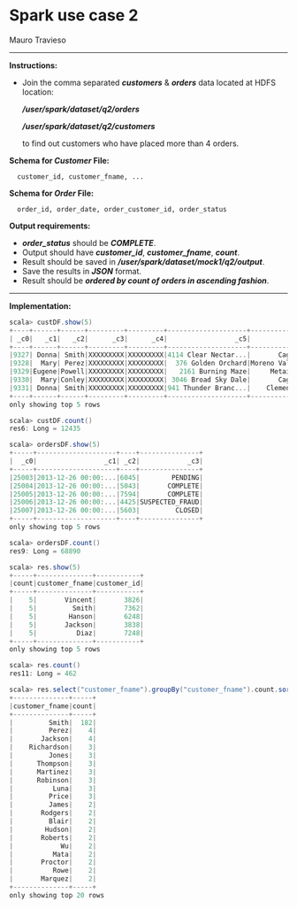 # Spark use case 2

Mauro Travieso

---

**Instructions:**

  * Join the comma separated ***customers*** & ***orders*** data located at HDFS location:

    ***/user/spark/dataset/q2/orders***

    ***/user/spark/dataset/q2/customers***

    to find out customers who have placed more than 4 orders.

**Schema for *Customer* File:**
```
  customer_id, customer_fname, ...
```

**Schema for *Order* File:**
```
  order_id, order_date, order_customer_id, order_status
```

**Output requirements:**

  * ***order_status*** should be ***COMPLETE***.
  * Output should have ***customer_id***, ***customer_fname***, ***count***.
  * Result should be saved in ***/user/spark/dataset/mock1/q2/output***.
  * Save the results in ***JSON*** format.
  * Result should be ***ordered by count of orders in ascending fashion***.
  
---

**Implementation:**

```scala
scala> custDF.show(5)
+----+------+------+---------+---------+--------------------+-------------+---+-----+
| _c0|   _c1|   _c2|      _c3|      _c4|                 _c5|          _c6|_c7|  _c8|
+----+------+------+---------+---------+--------------------+-------------+---+-----+
|9327| Donna| Smith|XXXXXXXXX|XXXXXXXXX|4114 Clear Nectar...|       Caguas| PR|00725|
|9328|  Mary| Perez|XXXXXXXXX|XXXXXXXXX|  376 Golden Orchard|Moreno Valley| CA|92553|
|9329|Eugene|Powell|XXXXXXXXX|XXXXXXXXX|   2161 Burning Maze|     Metairie| LA|70003|
|9330|  Mary|Conley|XXXXXXXXX|XXXXXXXXX| 3046 Broad Sky Dale|       Caguas| PR|00725|
|9331| Donna| Smith|XXXXXXXXX|XXXXXXXXX|941 Thunder Branc...|    Clementon| NJ|08021|
+----+------+------+---------+---------+--------------------+-------------+---+-----+
only showing top 5 rows
```

```scala
scala> custDF.count()
res6: Long = 12435
```

```scala
scala> ordersDF.show(5)
+-----+--------------------+----+---------------+
|  _c0|                 _c1| _c2|            _c3|
+-----+--------------------+----+---------------+
|25003|2013-12-26 00:00:...|6045|        PENDING|
|25004|2013-12-26 00:00:...|5043|       COMPLETE|
|25005|2013-12-26 00:00:...|7594|       COMPLETE|
|25006|2013-12-26 00:00:...|4425|SUSPECTED_FRAUD|
|25007|2013-12-26 00:00:...|5603|         CLOSED|
+-----+--------------------+----+---------------+
only showing top 5 rows
```

```scala
scala> ordersDF.count()
res9: Long = 68890
```

```scala
scala> res.show(5)
+-----+--------------+-----------+
|count|customer_fname|customer_id|
+-----+--------------+-----------+
|    5|       Vincent|       3826|
|    5|         Smith|       7362|
|    5|        Hanson|       6248|
|    5|       Jackson|       3838|
|    5|          Diaz|       7248|
+-----+--------------+-----------+
only showing top 5 rows
```

```scala
scala> res.count()
res11: Long = 462
```

```scala
scala> res.select("customer_fname").groupBy("customer_fname").count.sort(desc("count")).show()
+--------------+-----+                                                          
|customer_fname|count|
+--------------+-----+
|         Smith|  182|
|         Perez|    4|
|       Jackson|    4|
|    Richardson|    3|
|         Jones|    3|
|      Thompson|    3|
|      Martinez|    3|
|      Robinson|    3|
|          Luna|    3|
|         Price|    3|
|         James|    2|
|       Rodgers|    2|
|         Blair|    2|
|        Hudson|    2|
|       Roberts|    2|
|            Wu|    2|
|          Mata|    2|
|       Proctor|    2|
|          Rowe|    2|
|       Marquez|    2|
+--------------+-----+
only showing top 20 rows
```
